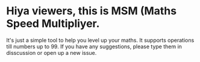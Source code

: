 <h1>Hiya viewers, this is MSM (Maths Speed Multipliyer.</h1>
It's just a simple tool to help you level up your maths. 
It supports operations till numbers up to 99.
If you have any suggestions, please type them in disscussion or open up a new issue.
